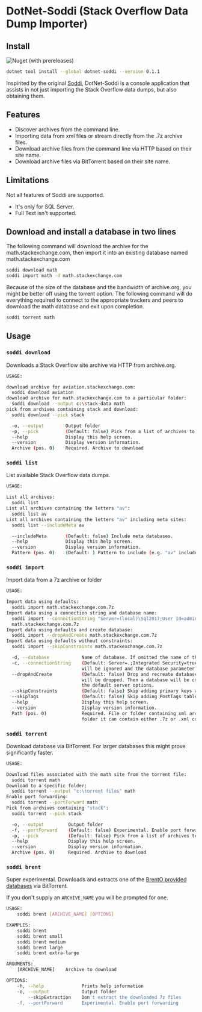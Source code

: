 # DotNet-Soddi (Stack Overflow Data Dump Importer)

## Install

![Nuget (with prereleases)](https://img.shields.io/nuget/vpre/dotnet-soddi)

```bash
dotnet tool install --global dotnet-soddi --version 0.1.1
```

Inspirited by the original [Soddi](https://github.com/BrentOzarULTD/soddi), DotNet-Soddi is a console application that
assists in not just importing the Stack Overflow data dumps, but also obtaining them.

## Features

- Discover archives from the command line.
- Importing data from xml files or stream directly from the .7z archive files.
- Download archive files from the command line via HTTP based on their site name.
- Download archive files via BitTorrent based on their site name.

## Limitations

Not all features of Soddi are supported.

- It's only for SQL Server.
- Full Text isn't supported.

## Download and install a database in two lines

The following command will download the archive for the math.stackexchange.com, then import it into an existing database
named math.stackexchange.com

```bash
soddi download math
soddi import math -d math.stackexchange.com
```

Because of the size of the database and the bandwidth of archive.org, you might be better off using the torrent option.
The following command will do everything required to connect to the appropriate trackers and peers to download the math
database and exit upon completion.

```bash
soddi torrent math
```

## Usage

### `soddi download`

Downloads a Stack Overflow site archive via HTTP from archive.org.

```bash
USAGE:

download archive for aviation.stackexchange.com:
  soddi download aviation
download archive for math.stackexchange.com to a particular folder:
  soddi download --output c:\stack-data math
pick from archives containing stack and download:
  soddi download --pick stack

  -o, --output        Output folder
  -p, --pick          (Default: false) Pick from a list of archives to download
  --help              Display this help screen.
  --version           Display version information.
  Archive (pos. 0)    Required. Archive to download
```

### `soddi list`

List available Stack Overflow data dumps.

```bash
USAGE:

List all archives:
  soddi list
List all archives containing the letters "av":
  soddi list av
List all archives containing the letters "av" including meta sites:
  soddi list --includeMeta av

  --includeMeta       (Default: false) Include meta databases.
  --help              Display this help screen.
  --version           Display version information.
  Pattern (pos. 0)    (Default: ) Pattern to include (e.g. "av" includes all archives containing "av").
```

### `soddi import`

Import data from a 7z archive or folder

```bash
USAGE:

Import data using defaults:
  soddi import math.stackexchange.com.7z
Import data using a connection string and database name:
  soddi import --connectionString "Server=(local)\Sql2017;User Id=admin;password=t3ddy" --database math
  math.stackexchange.com.7z
Import data using defaults and create database:
  soddi import --dropAndCreate math.stackexchange.com.7z
Import data using defaults without constraints:
  soddi import --skipConstraints math.stackexchange.com.7z

  -d, --database            Name of database. If omitted the name of the file or folder will be used.
  -c, --connectionString    (Default: Server=.;Integrated Security=true) Connection string to server. Initial catalog
                            will be ignored and the database parameter will be used for the database name.
  --dropAndCreate           (Default: false) Drop and recreate database. If a database already exists with this name it
                            will be dropped. Then a database will be created in the default server file location with
                            the default server options.
  --skipConstraints         (Default: false) Skip adding primary keys and unique constraints.
  --skipTags                (Default: false) Skip adding PostTags table.
  --help                    Display this help screen.
  --version                 Display version information.
  Path (pos. 0)             Required. File or folder containing xml archives. The file must be a .7z file. If using a
                            folder it can contain either .7z or .xml content
```

### `soddi torrent`

Download database via BitTorrent. For larger databases this might prove significantly faster.

```bash
USAGE:

Download files associated with the math site from the torrent file:
  soddi torrent math
Download to a specific folder:
  soddi torrent --output "c:\torrent files" math
Enable port forwarding:
  soddi torrent --portForward math
Pick from archives containing "stack":
  soddi torrent --pick stack

  -o, --output         Output folder
  -f, --portForward    (Default: false) Experimental. Enable port forwarding
  -p, --pick           (Default: false) Pick from a list of archives to download
  --help               Display this help screen.
  --version            Display version information.
  Archive (pos. 0)     Required. Archive to download
  ```
  
### `soddi brent`

Super experimental. Downloads and extracts one of the [BrentO provided databases](https://www.brentozar.com/archive/2015/10/how-to-download-the-stack-overflow-database-via-bittorrent/) via BitTorrent.

If you don't supply an `ARCHIVE_NAME` you will be prompted for one.

```bash
USAGE:
    soddi brent [ARCHIVE_NAME] [OPTIONS]

EXAMPLES:
    soddi brent
    soddi brent small
    soddi brent medium
    soddi brent large
    soddi brent extra-large

ARGUMENTS:
    [ARCHIVE_NAME]    Archive to download

OPTIONS:
    -h, --help              Prints help information
    -o, --output            Output folder
        --skipExtraction    Don't extract the downloaded 7z files
    -f, --portForward       Experimental. Enable port forwarding

```
